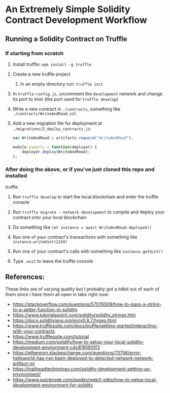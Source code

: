 # An Extremely Simple Solidity Contract Development Workflow

## Running a Solidity Contract on Truffle

### If starting from scratch

1. Install truffle: `npm install -g truffle`

1. Create a new truffle project

	1. In an empty directory run: `truffle init`

1. In `truffle-config.js`, uncomment the `development` network and change its port to `9545` (the port used for `truffle develop`)

1. Write a new contract in `./contracts`, something like
`./contracts/WriteAndRead.sol`

1. Add a new migration file for deployment at `./migrations/2_deploy_contracts.js`:

	```js
	var WriteAndRead = artifacts.require("WriteAndRead");

	module.exports = function(deployer) {
		deployer.deploy(WriteAndRead);
	};
	```

### After doing the above, or if you've just cloned this repo and installed
truffle

1. Run `truffle develop` to start the local blockchain and enter the truffle console

1. Run `truffle migrate --network development` to compile and deploy your contract onto your local blockchain

1. Do something like `let instance = await WriteAndRead.deployed()`

1. Run one of your contract's transactions with something like
`instance.writeUint(1234)`

1. Run one of your contract's calls with something like `instance.getUint()`

1. Type `.exit` to leave the truffle console

## References:

These links are of varying quality but I probably got a tidbit out of each of
them since I have them all open in tabs right now:

- https://stackoverflow.com/questions/57076509/how-to-pass-a-string-to-a-setter-function-in-solidity
- https://www.tutorialspoint.com/solidity/solidity_strings.htm
- https://docs.soliditylang.org/en/v0.8.7/types.html
- https://www.trufflesuite.com/docs/truffle/getting-started/interacting-with-your-contracts
- https://www.trufflesuite.com/tutorial
- https://medium.com/solidify/how-to-setup-your-local-solidity-development-environment-c4c8195810f3
- https://ethereum.stackexchange.com/questions/73756/error-helloworld-has-not-been-deployed-to-detected-network-network-artifact-mi
- https://trailheadtechnology.com/solidity-development-setting-up-environment/
- https://www.quicknode.com/guides/web3-sdks/how-to-setup-local-development-environment-for-solidity
